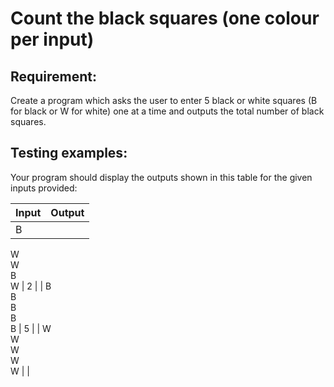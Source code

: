 # Count the black squares (one colour per input)

## Requirement:

Create a program which asks the user to enter 5 black or white squares (B for black or W for white) one at a time and outputs the total number of black squares.

## Testing examples:

Your program should display the outputs shown in this table for the given inputs provided:

| Input             | Output |
| ----------------- | ------ |
| B  
W  
W  
B  
W | 2      |
| B  
B  
B  
B  
B | 5      |
| W  
W  
W  
W  
W |        |